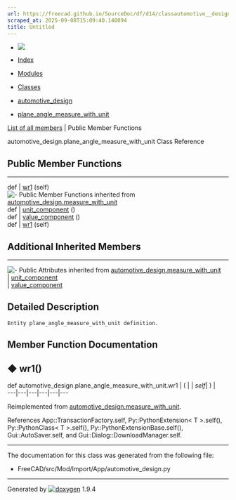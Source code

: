 ```yaml
---
url: https://freecad.github.io/SourceDoc/df/d14/classautomotive__design_1_1plane__angle__measure__with__unit.html
scraped_at: 2025-09-08T15:09:40.140094
title: Untitled
---
```


  * [ ![](https://www.freecad.org/svg/logo-freecad.svg) ](https://freecadweb.org "FreeCAD")
  * [Index](../../index.html "Index")
  * [Modules](../../modules.html "Modules list")
  * [Classes](../../annotated.html "Annotated list")

  * [automotive_design](../../d4/ddf/namespaceautomotive__design.html)
  * [plane_angle_measure_with_unit](../../df/d14/classautomotive__design_1_1plane__angle__measure__with__unit.html)

[List of all members](../../dc/d1d/classautomotive__design_1_1plane__angle__measure__with__unit-members.html) | Public Member Functions

automotive_design.plane_angle_measure_with_unit Class Reference

##  Public Member Functions  
  
---  
def | [wr1](../../df/d14/classautomotive__design_1_1plane__angle__measure__with__unit.html#a3e82376248c798cbb8e4c586e57dd3a8) (self)  
![-](../../closed.png) Public Member Functions inherited from
[automotive_design.measure_with_unit](../../db/d66/classautomotive__design_1_1measure__with__unit.html)  
def | [unit_component](../../db/d66/classautomotive__design_1_1measure__with__unit.html#accf524e37fd3e05e483c04da33ec25a9) ()  
def | [value_component](../../db/d66/classautomotive__design_1_1measure__with__unit.html#ac8f78eb072238eb05d09fc2350d71fe6) ()  
def | [wr1](../../db/d66/classautomotive__design_1_1measure__with__unit.html#a10d2c432c94d0063fedaecff3483b0d6) (self)  
  
##  Additional Inherited Members  
  
---  
![-](../../closed.png) Public Attributes inherited from
[automotive_design.measure_with_unit](../../db/d66/classautomotive__design_1_1measure__with__unit.html)  
|
[unit_component](../../db/d66/classautomotive__design_1_1measure__with__unit.html#a30da8ff5991b14c1513623a8a78df360)  
|
[value_component](../../db/d66/classautomotive__design_1_1measure__with__unit.html#a6a36286bc2dcf141ac26006e93b8d59b)  
  
## Detailed Description

    
    
    Entity plane_angle_measure_with_unit definition.

## Member Function Documentation

## ◆ wr1()

def automotive_design.plane_angle_measure_with_unit.wr1  | ( |  | _self_| ) |   
---|---|---|---|---|---  
  
Reimplemented from
[automotive_design.measure_with_unit](../../db/d66/classautomotive__design_1_1measure__with__unit.html#a10d2c432c94d0063fedaecff3483b0d6).

References App::TransactionFactory.self, Py::PythonExtension< T >.self(),
Py::PythonClass< T >.self(), Py::PythonExtensionBase.self(),
Gui::AutoSaver.self, and Gui::Dialog::DownloadManager.self.

* * *

The documentation for this class was generated from the following file:

  * FreeCAD/src/Mod/Import/App/automotive_design.py

* * *

Generated by
[![doxygen](../../doxygen.svg)](https://www.doxygen.org/index.html) 1.9.4

